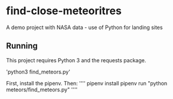 # find-close-meteoritres
A demo project with NASA data - use of Python for landing sites

## Running

This project requires Python 3 and the requests package.

'python3 find_meteors.py'

First, install the pipenv. Then:
''''
pipenv install
pipenv run "python meteors/find_meteors.py"
''''
